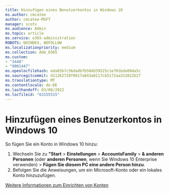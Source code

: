 ```yaml
---
title: Hinzufügen eines Benutzerkontos in Windows 10
ms.author: cmcatee
author: cmcatee-MSFT
manager: scotv
ms.audience: Admin
ms.topic: article
ms.service: o365-administration
ROBOTS: NOINDEX, NOFOLLOW
ms.localizationpriority: medium
ms.collection: Adm_O365
ms.custom:
- "3448"
- "9001447"
ms.openlocfilehash: eda83b7c56dadbfb50dd39525c1e701bde09da5c
ms.sourcegitcommit: d11262728f0617a843a0117cb5172aa322022b27
ms.translationtype: MT
ms.contentlocale: de-DE
ms.lasthandoff: 03/08/2022
ms.locfileid: "63155515"
---
```

# <a name="add-a-user-account-in-windows-10"></a>Hinzufügen eines Benutzerkontos in Windows 10

So fügen Sie ein Konto in Windows 10 hinzu:

1. Wechseln Sie zu **"Start** >  **Einstellungen** >  **AccountsFamily** >  **& anderen Personen** (oder **anderen Personen**, wenn Sie Windows 10 Enterprise verwenden) > **Fügen Sie diesem PC eine andere Person hinzu**.
2. Befolgen Sie die Anweisungen, um ein Microsoft-Konto oder ein lokales Konto hinzuzufügen.

[Weitere Informationen zum Einrichten von Konten](https://support.microsoft.com/help/17197/)